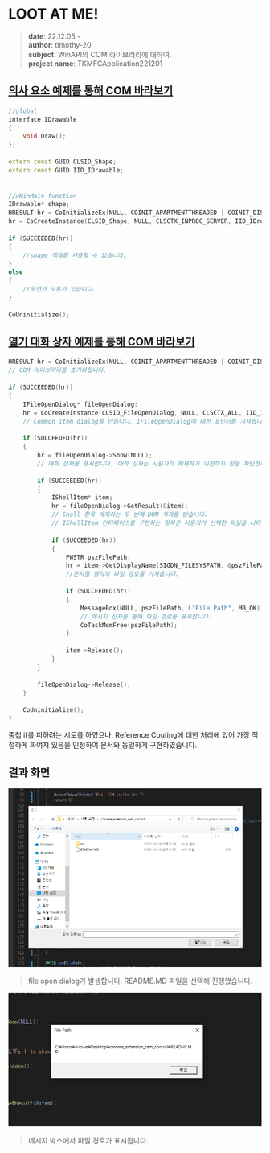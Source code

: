 # LOOT AT ME!

> **date**: 22.12.05 - <br>
> **author**: timothy-20 <br>
> **subject**: WinAPI의 COM 라이브러리에 대하여.<br>
> **project name**: TKMFCApplication221201

[의사 요소 예제를 통해 COM 바라보기](https://learn.microsoft.com/ko-kr/windows/win32/learnwin32/creating-an-object-in-com)
---

```c++
//global
interface IDrawable
{
	void Draw();
};

extern const GUID CLSID_Shape;
extern const GUID IID_IDrawable;


//wWinMain function
IDrawable* shape;
HRESULT hr = CoInitializeEx(NULL, COINIT_APARTMENTTHREADED | COINIT_DISABLE_OLE1DDE);
hr = CoCreateInstance(CLSID_Shape, NULL, CLSCTX_INPROC_SERVER, IID_IDrawable, reinterpret_cast<void**>(&shape));

if (SUCCEEDED(hr))
{
    //shape 객체를 사용할 수 있습니다.
}
else
{
    //무언가 오류가 있습니다.
}

CoUninitialize();

```

[열기 대화 상자 예제를 통해 COM 바라보기](https://learn.microsoft.com/ko-kr/windows/win32/learnwin32/example--the-open-dialog-box)
---

```c++
HRESULT hr = CoInitializeEx(NULL, COINIT_APARTMENTTHREADED | COINIT_DISABLE_OLE1DDE);
// COM 라이브러리를 초기화합니다.

if (SUCCEEDED(hr))
{
    IFileOpenDialog* fileOpenDialog;
    hr = CoCreateInstance(CLSID_FileOpenDialog, NULL, CLSCTX_ALL, IID_IFileOpenDialog, reinterpret_cast<void**>(&fileOpenDialog));
    // Common item dialog를 만듭니다. IFileOpenDialog에 대한 포인터를 가져옵니다.
    
    if (SUCCEEDED(hr))
    {
        hr = fileOpenDialog->Show(NULL);
        // 대화 상자를 표시합니다. 대화 상자는 사용자가 해제하기 이전까지 창을 차단합니다.

        if (SUCCEEDED(hr))
        {
            IShellItem* item;
            hr = fileOpenDialog->GetResult(&item);
            // Shell 항목 개체라는 두 번째 DOM 개체를 받습니다.
            // IShellItem 인터페이스를 구현하는 항목은 사용자가 선택한 파일을 나타냅니다.

            if (SUCCEEDED(hr))
            {
                PWSTR pszFilePath;
                hr = item->GetDisplayName(SIGDN_FILESYSPATH, &pszFilePath);
                //문자열 형식의 파일 경로를 가져옵니다.
                
                if (SUCCEEDED(hr))
                {
                    MessageBox(NULL, pszFilePath, L"File Path", MB_OK);
                    // 메시지 상자를 통해 파일 경로를 표시합니다.
                    CoTaskMemFree(pszFilePath);
                }

                item->Release();
            }
        }

        fileOpenDialog->Release();
    }

    CoUninitialize();
}
```
중첩 if를 피하려는 시도를 하였으나, Reference Couting에 대한 처리에 있어 가장 적절하게 짜여져 있음을 인정하여 문서와 동일하게 구현하였습니다.

결과 화면
---

<img src="public/result-screenshot/22_12_05_/file-open-dialog-example-01.PNG">

> file open dialog가 발생합니다. README.MD 파일을 선택해 진행했습니다.

<img src="public/result-screenshot/22_12_05_/file-open-dialog-example-02.PNG">

> 메시지 박스에서 파일 경로가 표시됩니다.

